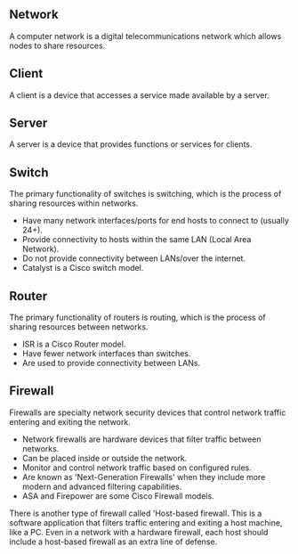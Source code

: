 ## Network
A computer network is a digital telecommunications network which allows nodes to share resources.
## Client
A client is a device that accesses a service made available by a server.
## Server
A server is a device that provides functions or services for clients.
## Switch
The primary functionality of switches is switching, which is the process of sharing resources within networks.
* Have many network interfaces/ports for end hosts to connect to (usually 24+).
* Provide connectivity to hosts within the same LAN (Local Area Network).
* Do not provide connectivity between LANs/over the internet.
* Catalyst is a Cisco switch model.
## Router
The primary functionality of routers is routing, which is the process of sharing resources between networks.
* ISR is a Cisco Router model.
* Have fewer network interfaces than switches.
* Are used to provide connectivity between LANs.
## Firewall
Firewalls are specialty network security devices that control network traffic entering and exiting the network.
* Network firewalls are hardware devices that filter traffic between networks.
* Can be placed inside or outside the network.
* Monitor and control network traffic based on configured rules.
* Are known as 'Next-Generation Firewalls' when they include more modern and advanced filtering capabilities.
* ASA and Firepower are some Cisco Firewall models.

There is another type of firewall called 'Host-based firewall. This is a software application that filters traffic entering and exiting a host machine, like a PC. Even in a network with a hardware firewall, each host should include a host-based firewall as an extra line of defense.


